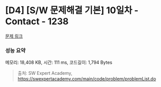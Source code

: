 # [D4] [S/W 문제해결 기본] 10일차 - Contact - 1238 

[문제 링크](https://swexpertacademy.com/main/code/problem/problemDetail.do?contestProbId=AV15B1cKAKwCFAYD) 

### 성능 요약

메모리: 18,408 KB, 시간: 111 ms, 코드길이: 1,794 Bytes



> 출처: SW Expert Academy, https://swexpertacademy.com/main/code/problem/problemList.do
